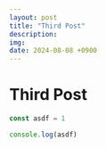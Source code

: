 ```yaml
---
layout: post
title: "Third Post"
description:
img:
date: 2024-08-08 +0900
---
```


# Third Post

```js
const asdf = 1

console.log(asdf)
```
